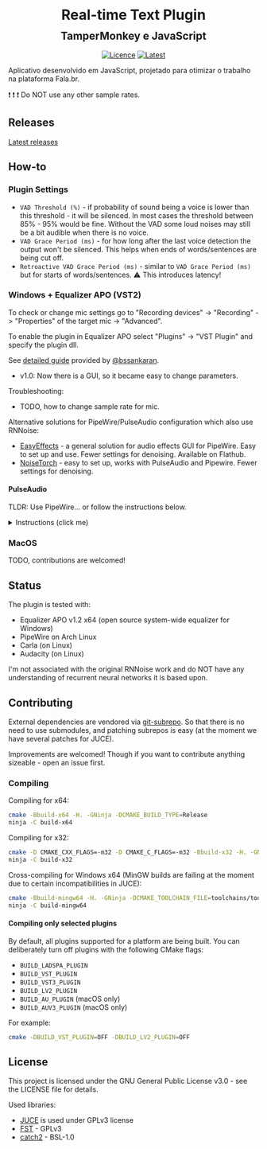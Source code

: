 <h1 align="center" style="line-height:0;">Real-time Text Plugin</h1>
<h2 align="center" >TamperMonkey e JavaScript</h2>

<div align="center">

<a href="">[![Licence][licence]][licence-url]</a>
<a href="">[![Latest][version]][version-url]</a>

</div>

[licence]: https://img.shields.io/badge/License-GPLv3-blue.svg
[licence-url]: https://www.gnu.org/licenses/gpl-3.0
[version]: https://github.com/Mirante5/JsAgil/releases/
[version-url]: https://github.com/Mirante5/JsAgil/releases/download/1.25/JsAgil_1.25.zip

Aplicativo desenvolvido em JavaScript, projetado para otimizar o trabalho na plataforma Fala.br.

:exclamation: :exclamation: :exclamation: Do NOT use any other sample rates.

## Releases

[Latest releases](https://github.com/werman/noise-suppression-for-voice/releases)

## How-to

### Plugin Settings

- `VAD Threshold (%)` - if probability of sound being a voice is lower than this threshold - it will be silenced.
  In most cases the threshold between 85% - 95% would be fine.
  Without the VAD some loud noises may still be a bit audible when there is no voice.
- `VAD Grace Period (ms)` - for how long after the last voice detection the output won't be silenced. This helps when ends of words/sentences are being cut off.
- `Retroactive VAD Grace Period (ms)` - similar to `VAD Grace Period (ms)` but for starts of words/sentences. :warning: This introduces latency!

### Windows + Equalizer APO (VST2)

To check or change mic settings go to "Recording devices" -> "Recording" -> "Properties" of the target mic -> "Advanced".

To enable the plugin in Equalizer APO select "Plugins" -> "VST Plugin" and specify the plugin dll.

See [detailed guide](https://medium.com/@bssankaran/free-and-open-source-software-noise-cancelling-for-working-from-home-edb1b4e9764e) provided by  [@bssankaran](https://github.com/bssankaran).

- v1.0: Now there is a GUI, so it became easy to change parameters. 

Troubleshooting:
- TODO, how to change sample rate for mic.

Alternative solutions for PipeWire/PulseAudio configuration which also use RNNoise:
- [EasyEffects](https://github.com/wwmm/easyeffects) - a general solution for audio effects GUI for PipeWire. Easy to set up and use. Fewer settings for denoising. Available on Flathub.
- [NoiseTorch](https://github.com/noisetorch/NoiseTorch) - easy to set up, works with PulseAudio and Pipewire. Fewer settings for denoising.

#### PulseAudio

TLDR: Use PipeWire... or follow the instructions below.

<details>
<summary>Instructions (click me)</summary>

The idea is:

- Create a sink from which apps will take audio later and which will be the end sink in the chain.
- Load the plugin which outputs to already created sink (`sink_master` parameter) and has input sink (`sink_name` parameter, sink will be created).
- Create loopback from microphone (`source`) to input sink of plugin (`sink`) with 1 channel.

For example, to create a new mono device with noise-reduced audio from your microphone, first, find your mic name using e.g.:
```sh
pactl list sources short
```

Then, create the new device using:
```sh
pacmd load-module module-null-sink sink_name=mic_denoised_out rate=48000
pacmd load-module module-ladspa-sink sink_name=mic_raw_in sink_master=mic_denoised_out label=noise_suppressor_mono plugin=/path/to/librnnoise_ladspa.so control=50,20,0,0,0
pacmd load-module module-loopback source=<your_mic_name> sink=mic_raw_in channels=1 source_dont_move=true sink_dont_move=true
```

This needs to be executed every time PulseAudio is launched.
You can automate this by creating file in `~/.config/pulse/default.pa` with the content:

```
.include /etc/pulse/default.pa

load-module module-null-sink sink_name=mic_denoised_out rate=48000
load-module module-ladspa-sink sink_name=mic_raw_in sink_master=mic_denoised_out label=noise_suppressor_mono plugin=/path/to/librnnoise_ladspa.so control=50,200,0,0,0
load-module module-loopback source=your_mic_name sink=mic_raw_in channels=1 source_dont_move=true sink_dont_move=true

set-default-source mic_denoised_out.monitor
```

The order of settings in `control=50,200,0,0,0` is: `VAD Threshold (%)`, `VAD Grace Period (ms)`, `Retroactive VAD Grace Period (ms)`, `Placeholder1`, `Placeholder2`.

If you are absolutely sure that you want a stereo input use these options instead:

- `label=noise_suppressor_stereo`
- `channels=2`

If you have problems with audio crackling or high / periodically increasing latency, adding `latency_msec=1` to the loopback might help:
```
load-module module-loopback source=your_mic_name sink=mic_raw_in channels=1 source_dont_move=true sink_dont_move=true latency_msec=1
```

:warning: Chrome and other Chromium based browsers will ignore monitor devices and you will not be able to select the "Monitor of Null Output".
To work around this, either use pavucontrol to assign the input to Chrome, or remap this device in PulseAudio to create a regular source:

```sh
pacmd load-module module-remap-source source_name=denoised master=mic_denoised_out.monitor channels=1
```

You may still need to set correct input for application, this can be done in audio mixer panel (if you have one) in 'Recording' tab where you should set 'Monitor of Null Output' as source.

Further reading:

- Useful detailed info about PulseAudio logic [toadjaune/pulseaudio-config](https://github.com/toadjaune/pulseaudio-config).
- The [thread](https://bugs.freedesktop.org/show_bug.cgi?id=101043) which helped me with how to post-process mic output and make it available to applications.

</details>

### MacOS

TODO, contributions are welcomed!

## Status

The plugin is tested with:
- Equalizer APO v1.2 x64 (open source system-wide equalizer for Windows)
- PipeWire on Arch Linux
- Carla (on Linux)
- Audacity (on Linux)

I'm not associated with the original RNNoise work and do NOT have any understanding of recurrent neural networks it is based upon.

## Contributing

External dependencies are vendored via [git-subrepo](https://github.com/ingydotnet/git-subrepo). So that there is no need to use submodules, and patching subrepos is easy (at the moment we have several patches for JUCE).

Improvements are welcomed! Though if you want to contribute anything sizeable - open an issue first.

### Compiling

Compiling for x64:
```sh
cmake -Bbuild-x64 -H. -GNinja -DCMAKE_BUILD_TYPE=Release
ninja -C build-x64
```

Compiling for x32:
```sh
cmake -D CMAKE_CXX_FLAGS=-m32 -D CMAKE_C_FLAGS=-m32 -Bbuild-x32 -H. -GNinja -DCMAKE_BUILD_TYPE=Release
ninja -C build-x32
```

Cross-compiling for Windows x64 (MinGW builds are failing at the moment due to certain incompatibilities in JUCE):
```sh
cmake -Bbuild-mingw64 -H. -GNinja -DCMAKE_TOOLCHAIN_FILE=toolchains/toolchain-mingw64.cmake -DCMAKE_BUILD_TYPE=Release
ninja -C build-mingw64
```

#### Compiling only selected plugins

By default, all plugins supported for a platform are being built.
You can deliberately turn off plugins with the following CMake flags:

- `BUILD_LADSPA_PLUGIN`
- `BUILD_VST_PLUGIN`
- `BUILD_VST3_PLUGIN`
- `BUILD_LV2_PLUGIN`
- `BUILD_AU_PLUGIN` (macOS only)
- `BUILD_AUV3_PLUGIN` (macOS only)

For example:

```sh
cmake -DBUILD_VST_PLUGIN=OFF -DBUILD_LV2_PLUGIN=OFF
```

## License

This project is licensed under the GNU General Public License v3.0 - see the LICENSE file for details.

Used libraries:
- [JUCE](https://github.com/juce-framework/JUCE) is used under GPLv3 license
- [FST](https://git.iem.at/zmoelnig/FST/) - GPLv3
- [catch2](https://github.com/catchorg/Catch2) - BSL-1.0
